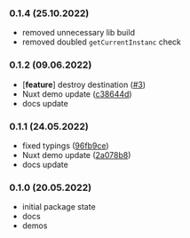 ### 0.1.4 (25.10.2022)

- removed unnecessary lib build
- removed doubled `getCurrentInstanc` check

### 0.1.2 (09.06.2022)

- [**feature**] destroy destination ([#3](https://github.com/lukasborawski/vue-use-state-effect/pull/3))
- Nuxt demo update ([c38644d](https://github.com/lukasborawski/vue-use-state-effect/pull/3/commits/c38644d56babbf3c674f81742c94b74518d7a429))
- docs update

### 0.1.1 (24.05.2022)

- fixed typings ([96fb9ce](https://github.com/lukasborawski/vue-use-state-effect/commit/96fb9ce2bcf29bc8048ca2e99e5f0cd8493b4f43))
- Nuxt demo update ([2a078b8](https://github.com/lukasborawski/vue-use-state-effect/commit/2a078b898c36abbb439f180f1fd853cac704f847))
- docs update

### 0.1.0 (20.05.2022)

- initial package state
- docs
- demos
